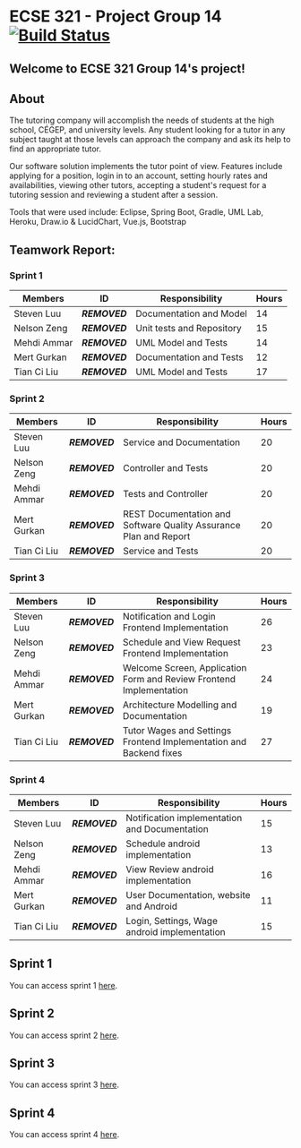 ﻿# ECSE 321 - Project Group 14 [![Build Status](https://travis-ci.com/McGill-ECSE321-Fall2019/project-group-14.svg?token=sDJUwxSysgdE6gnA8MXc&branch=master)](https://travis-ci.com/McGill-ECSE321-Fall2019/project-group-14)

## Welcome to ECSE 321 Group 14's project!

## About

The tutoring  company will accomplish the needs of students at the high school, CÉGEP, and university levels. Any student looking for a tutor in any subject taught at those levels can approach the company and ask its help to find an appropriate tutor. 

Our software solution implements the tutor point of view. Features include applying for a position, login in to an account, setting hourly rates and availabilities, viewing other tutors, accepting a student's request for a tutoring session and reviewing a student after a session. 

Tools that were used include: Eclipse, Spring Boot, Gradle, UML Lab, Heroku, Draw.io & LucidChart, Vue.js, Bootstrap

## Teamwork Report:

### Sprint 1

| Members    | ID       | Responsibility| Hours |
|-------------|-----------|----------------|--------|
| Steven Luu  | ***REMOVED*** | Documentation and Model | 14    | 
| Nelson Zeng | ***REMOVED*** | Unit tests and Repository | 15    | 
| Mehdi Ammar | ***REMOVED*** | UML Model and Tests | 14    |
| Mert Gurkan | ***REMOVED*** | Documentation and Tests | 12    |
| Tian Ci Liu | ***REMOVED*** | UML Model and Tests | 17    | XX    |

### Sprint 2

| Members    | ID         | Responsibility    | Hours | 
|-------------|-----------|-------------------|-------|
| Steven Luu  | ***REMOVED*** | Service and Documentation | 20    | 
| Nelson Zeng | ***REMOVED*** | Controller and Tests | 20    |
| Mehdi Ammar | ***REMOVED*** | Tests and Controller | 20    | 
| Mert Gurkan | ***REMOVED*** | REST Documentation and Software Quality Assurance Plan and Report | 20    |
| Tian Ci Liu | ***REMOVED*** | Service and Tests | 20    | 

### Sprint 3

| Members    | ID         | Responsibility    | Hours | 
|-------------|-----------|-------------------|-------|
| Steven Luu  | ***REMOVED*** | Notification and Login Frontend Implementation                  |   26    | 
| Nelson Zeng | ***REMOVED*** | Schedule and View Request Frontend Implementation               |   23    |
| Mehdi Ammar | ***REMOVED*** | Welcome Screen, Application Form and Review Frontend Implementation       |   24    | 
| Mert Gurkan | ***REMOVED*** | Architecture Modelling and Documentation                  |   19    |
| Tian Ci Liu | ***REMOVED*** | Tutor Wages and Settings Frontend Implementation and Backend fixes                  |   27    |

### Sprint 4

| Members    | ID         | Responsibility    | Hours | 
|-------------|-----------|-------------------|-------|
| Steven Luu  | ***REMOVED*** | Notification implementation and Documentation                  | 15      | 
| Nelson Zeng | ***REMOVED*** | Schedule android implementation                  | 13      |
| Mehdi Ammar | ***REMOVED*** | View Review android implementation                 | 16      | 
| Mert Gurkan | ***REMOVED*** | User Documentation, website and Android                  | 11      |
| Tian Ci Liu | ***REMOVED*** | Login, Settings, Wage android implementation                 | 15      | 


## Sprint 1
You can access sprint 1 [here](https://github.com/McGill-ECSE321-Fall2019/project-group-14/wiki/Sprint-1).

## Sprint 2
You can access sprint 2 [here](https://github.com/McGill-ECSE321-Fall2019/project-group-14/wiki/Sprint-2).

## Sprint 3
You can access sprint 3 [here](https://github.com/McGill-ECSE321-Fall2019/project-group-14/wiki/Sprint-3).

## Sprint 4
You can access sprint 4 [here](https://github.com/McGill-ECSE321-Fall2019/project-group-14/wiki/Sprint-4).
